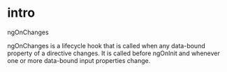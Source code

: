 # intro

ngOnChanges

ngOnChanges is a lifecycle hook that is called when any data-bound property of a
directive changes. It is called before ngOnInit and whenever one or more
data-bound input properties change.
